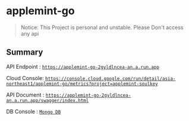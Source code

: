 # applemint-go

> Notice: This Project is personal and unstable. Please Don't access any api

## Summary
API Endpoint : [`https://applemint-go-2gyldlncea-an.a.run.app`](https://applemint-go-2gyldlncea-an.a.run.app)

Cloud Console: [`https://console.cloud.google.com/run/detail/asia-northeast1/applemint-go/metrics?project=applemint-soulkey`](https://console.cloud.google.com/run/detail/asia-northeast1/applemint-go/metrics?project=applemint-soulkey)

API Document : [`https://applemint-go-2gyldlncea-an.a.run.app/swagger/index.html`](https://applemint-go-2gyldlncea-an.a.run.app/swagger/index.html)

DB Console : [`Mongo DB`](https://cloud.mongodb.com/v2/628b1eb134929b11ce9585ed#clusters)
